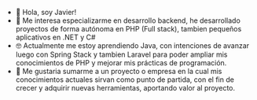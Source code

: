 - 👋 Hola, soy Javier!
- 👀 Me interesa especializarme en desarrollo backend, he desarrollado proyectos de forma autónoma en PHP (Full stack), tambien pequeños aplicativos en .NET y C#
- :nerd_face: Actualmente me estoy aprendiendo Java, con intenciones de avanzar luego con Spring Stack y tambien Laravel para poder ampliar mis conocimientos de PHP y mejorar mis prácticas de programación.
- :compass: Me gustaria sumarme a un proyecto o empresa en la cual mis conocimientos actuales sirvan como punto de partida, con el fin de crecer y adquirir nuevas herramientas, aportando valor al proyecto.


